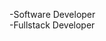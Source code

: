 -Software Developer <br/>
-Fullstack Developer


<!---
Abhishekshah007/Abhishekshah007 is a ✨ special ✨ repository because its `README.md` (this file) appears on your GitHub profile.
You can click the Preview link to take a look at your changes.
--->
